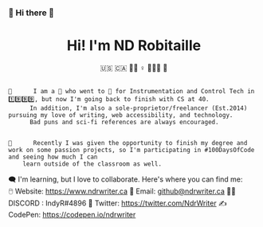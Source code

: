 ### 🖖 Hi there 👋 

<center><h1>Hi! I'm ND Robitaille</h1></center>
	<center> 🇺🇸 🇨🇦 👩‍🎓 ♀️ 👩‍👧‍👦 📔</center><br>
	
	
	🧭      I am a 🦕 who went to 🏫 for Instrumentation and Control Tech in 1️⃣9️⃣9️⃣9️⃣, but now I'm going back to finish with CS at 40.
          In addition, I'm also a sole-proprietor/freelancer (Est.2014) pursuing my love of writing, web accessibility, and technology. 
          Bad puns and sci-fi references are always encouraged.
          
	
	📆      Recently I was given the opportunity to finish my degree and work on some passion projects, so I'm participating in #100DaysOfCode and seeing how much I can   	
		learn outside of the classroom as well.
  
  
 🗨️      I'm learning, but I love to collaborate. Here's where you can find me:<br>
          🖱️  Website: https://www.ndrwriter.ca
          📧 Email: github@ndrwriter.ca
          👱‍♀️ DISCORD :  IndyR#4896
          👤 Twitter: https://twitter.com/NdrWriter
	  ✍️ CodePen: https://codepen.io/ndrwriter
	        

